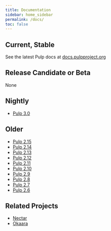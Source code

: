 ```yaml
---
title: Documentation
sidebar: home_sidebar
permalink: /docs/
toc: false
---
```


## Current, Stable

See the latest Pulp docs at [docs.pulpproject.org](http://docs.pulpproject.org)


## Release Candidate or Beta

None


## Nightly

* [Pulp 3.0](http://docs.pulpproject.org/en/3.0/nightly/)


## Older

* [Pulp 2.15](http://docs.pulpproject.org/en/2.15/)
* [Pulp 2.14](http://docs.pulpproject.org/en/2.14/)
* [Pulp 2.13](http://docs.pulpproject.org/en/2.13/)
* [Pulp 2.12](http://docs.pulpproject.org/en/2.12/)
* [Pulp 2.11](http://docs.pulpproject.org/en/2.11/)
* [Pulp 2.10](http://docs.pulpproject.org/en/2.10/)
* [Pulp 2.9](http://docs.pulpproject.org/en/2.9/)
* [Pulp 2.8](http://docs.pulpproject.org/en/2.8/)
* [Pulp 2.7](http://docs.pulpproject.org/en/2.7/)
* [Pulp 2.6](http://docs.pulpproject.org/en/2.6/)


## Related Projects

* [Nectar](http://nectar.readthedocs.org/en/latest/)
* [Okaara](http://okaara.readthedocs.org/en/latest/)

